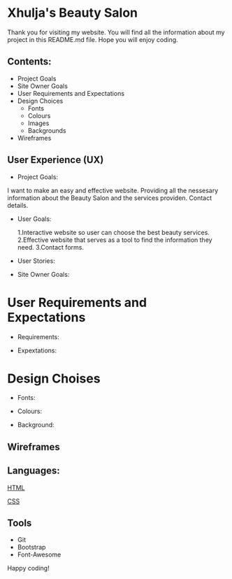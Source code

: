 
<!-- Headings-->
# Xhulja's Beauty Salon

Thank you for visiting my website. You will find all the information about my project in this README.md file.
Hope you will enjoy coding.

## Contents:
* Project Goals
* Site Owner Goals
* User Requirements and Expectations 
* Design Choices 
  * Fonts
   * Colours
   * Images
   * Backgrounds
 * Wireframes

## User Experience (UX)

* Project Goals: 
  
I want to make an easy and effective website.
Providing all the nessesary information about the Beauty Salon and the services providen.
Contact details.








* User Goals:
  
  1.Interactive website so user can choose the best beauty services.
  2.Effective website that serves as a tool to find the information they need.
  3.Contact forms.









* User Stories:







* Site Owner Goals:






# User Requirements and Expectations

* Requirements:









* Expextations:





# Design Choises

* Fonts:


* Colours:
* Background:

## Wireframes




## Languages:

[HTML](https://en.wikipedia.org/wiki/HTML5)


[CSS](https://www.w3.org/Style/CSS/Overview.en.html)



## Tools 
* Git
* Bootstrap
* Font-Awesome




Happy coding!
